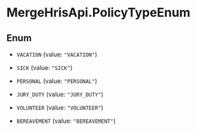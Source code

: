 # MergeHrisApi.PolicyTypeEnum

## Enum


* `VACATION` (value: `"VACATION"`)

* `SICK` (value: `"SICK"`)

* `PERSONAL` (value: `"PERSONAL"`)

* `JURY_DUTY` (value: `"JURY_DUTY"`)

* `VOLUNTEER` (value: `"VOLUNTEER"`)

* `BEREAVEMENT` (value: `"BEREAVEMENT"`)


